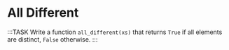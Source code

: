 # All Different

:::TASK
Write a function `all_different(xs)` that returns `True` if all elements are distinct, `False` otherwise.
:::
